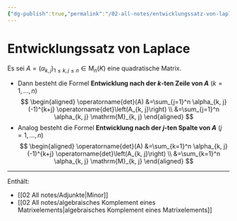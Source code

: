 ```yaml
---
{"dg-publish":true,"permalink":"/02-all-notes/entwicklungssatz-von-laplace/","dgHomeLink":true,"dgPassFrontmatter":false}
---
```


# Entwicklungssatz von Laplace

Es sei $A=\left(\alpha_{k, j}\right)_{1 \leq k, j \leq n} \in \mathrm{M}_n(K)$ eine quadratische Matrix. 

- Dann besteht die Formel **Entwicklung nach der $k$-ten Zeile von $A$** $(k=1, \ldots, n)$
$$
\begin{aligned}
\operatorname{det}(A) &=\sum_{j=1}^n \alpha_{k, j}(-1)^{k+j} \operatorname{det}\left(A_{k, j}\right) \\
&=\sum_{j=1}^n \alpha_{k, j} \mathrm{M}_{k, j}
\end{aligned}
$$
- Analog besteht die Formel **Entwicklung nach der $j$-ten Spalte von $A$** $(j=1, \ldots, n)$
$$
\begin{aligned}
\operatorname{det}(A) &=\sum_{k=1}^n \alpha_{k, j}(-1)^{k+j} \operatorname{det}\left(A_{k, j}\right) \\
&=\sum_{k=1}^n \alpha_{k, j} \mathrm{M}_{k, j}
\end{aligned}
$$
___
Enthält: 
- [[02 All notes/Adjunkte|Minor]]
- [[02 All notes/algebraisches Komplement eines Matrixelements|algebraisches Komplement eines Matrixelements]]